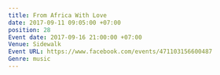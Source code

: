 ```yaml
---
title: From Africa With Love
date: 2017-09-11 09:05:00 +07:00
position: 28
Event date: 2017-09-16 21:00:00 +07:00
Venue: Sidewalk
Event URL: https://www.facebook.com/events/471103156600487
Genre: music
---
```


